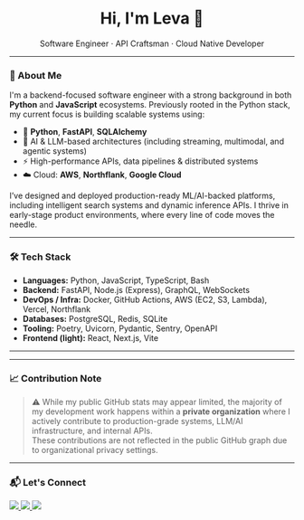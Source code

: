 <h1 align="center">Hi, I'm Leva 👋</h1>

<p align="center">
  Software Engineer · API Craftsman · Cloud Native Developer
</p>

---

### 🚀 About Me

I'm a backend-focused software engineer with a strong background in both **Python** and **JavaScript** ecosystems. Previously rooted in the Python stack, my current focus is building scalable systems using:

- 🐍 **Python**, **FastAPI**, **SQLAlchemy**
- 🧠 AI & LLM-based architectures (including streaming, multimodal, and agentic systems)
- ⚡️ High-performance APIs, data pipelines & distributed systems
- ☁️ Cloud: **AWS**, **Northflank**, **Google Cloud**

I’ve designed and deployed production-ready ML/AI-backed platforms, including intelligent search systems and dynamic inference APIs. I thrive in early-stage product environments, where every line of code moves the needle.

---

### 🛠️ Tech Stack

- **Languages:** Python, JavaScript, TypeScript, Bash  
- **Backend:** FastAPI, Node.js (Express), GraphQL, WebSockets  
- **DevOps / Infra:** Docker, GitHub Actions, AWS (EC2, S3, Lambda), Vercel, Northflank  
- **Databases:** PostgreSQL, Redis, SQLite  
- **Tooling:** Poetry, Uvicorn, Pydantic, Sentry, OpenAPI  
- **Frontend (light):** React, Next.js, Vite

---

---

### 📈 Contribution Note

> ⚠️ While my public GitHub stats may appear limited, the majority of my development work happens within a **private organization** where I actively contribute to production-grade systems, LLM/AI infrastructure, and internal APIs.  
> These contributions are not reflected in the public GitHub graph due to organizational privacy settings.

---

### 📬 Let's Connect

<p align="left">
  <a href="mailto:changelia97@gmail.com">
    <img src="https://img.shields.io/badge/email-D14836?style=for-the-badge&logo=gmail&logoColor=white" />
  </a>
  <a href="https://x.com/changelia_levan">
    <img src="https://img.shields.io/badge/twitter-1DA1F2?style=for-the-badge&logo=twitter&logoColor=white" />
  </a>
  <a href="https://www.linkedin.com/changelia">
    <img src="https://img.shields.io/badge/linkedin-0A66C2?style=for-the-badge&logo=linkedin&logoColor=white" />
  </a>
</p>
